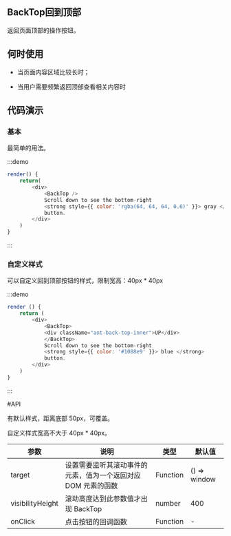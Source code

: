 ## BackTop回到顶部

返回页面顶部的操作按钮。

## 何时使用

+ 当页面内容区域比较长时；

+ 当用户需要频繁返回顶部查看相关内容时

## 代码演示


### 基本
最简单的用法。

:::demo
```js
render() {
    return(
        <div>
            <BackTop />
            Scroll down to see the bottom-right
            <strong style={{ color: 'rgba(64, 64, 64, 0.6)' }}> gray </strong>
            button.
        </div>
    )
}
```
:::


### 自定义样式
可以自定义回到顶部按钮的样式，限制宽高：40px * 40px

:::demo
```js
render () {
    return (
        <div>
            <BackTop>
            <div className="ant-back-top-inner">UP</div>
            </BackTop>
            Scroll down to see the bottom-right
            <strong style={{ color: '#1088e9' }}> blue </strong>
            button.
        </div>
    )
}
```
:::


#API


有默认样式，距离底部 50px，可覆盖。

自定义样式宽高不大于 40px * 40px。


| 参数              | 说明                  | 类型                  | 默认值                |
|-------------------|----------------------|-----------------------|-----------------------|
|target	|设置需要监听其滚动事件的元素，值为一个返回对应 DOM 元素的函数|	Function|	() => window|
|visibilityHeight|	滚动高度达到此参数值才出现 BackTop|	number|	400|
|onClick	|点击按钮的回调函数	|Function|	-|
